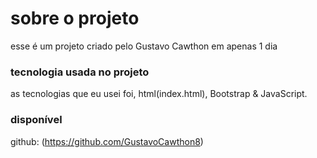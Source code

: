 # sobre o projeto 
esse é um projeto criado pelo Gustavo Cawthon em apenas 1 dia

### tecnologia usada no projeto
as tecnologias que eu usei foi, html(index.html), Bootstrap & JavaScript.

### disponível 
github: (https://github.com/GustavoCawthon8)


